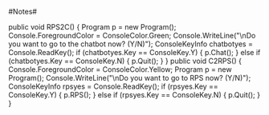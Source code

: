 #Notes#

public void RPS2C()
        {
            Program p = new Program();
            Console.ForegroundColor = ConsoleColor.Green;
            Console.WriteLine("\nDo you want to go to the chatbot now? (Y/N)");
            ConsoleKeyInfo chatbotyes = Console.ReadKey();
            if (chatbotyes.Key == ConsoleKey.Y)
            {
                p.Chat();
            }
            else if (chatbotyes.Key == ConsoleKey.N)
            {
                p.Quit();
            }
        }
        public void C2RPS()
        {
            Console.ForegroundColor = ConsoleColor.Yellow;
            Program p = new Program();
            Console.WriteLine("\nDo you want to go to RPS now? (Y/N)");
            ConsoleKeyInfo rpsyes = Console.ReadKey();
            if (rpsyes.Key == ConsoleKey.Y)
            {
                p.RPS();
            }
            else if (rpsyes.Key == ConsoleKey.N)
            {
                p.Quit();
            }
        }
